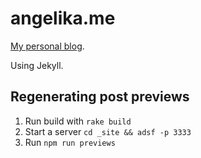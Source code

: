 # angelika.me
[My personal blog](http://angelika.me).

Using Jekyll.

## Regenerating post previews

1. Run build with `rake build`
2. Start a server `cd _site && adsf -p 3333` 
3. Run `npm run previews`
